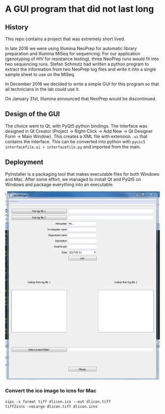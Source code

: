 # A GUI program that did not last long

## History

This repo contains a project that was extremely short lived.

In late 2016 we were using Illumina NeoPrep for automatic library
preparation and Illumina MiSeq for sequencing. For our application (genotyping
of HIV for resistance testing), three NeoPrep runs would fit into two sequencing
runs. Stefan Schmutz had written a python program to extract the information
from two NeoPrep log files and write it into a single sample sheet to use on
the MiSeq.

In December 2016 we decided to write a simple GUI for this program so that all
technicians in the lab could use it.

On January 31st, Illumina announced that NeoPrep would be discontinued.

## Design of the GUI

The choice went to Qt, with PyQt5 python bindings. The interface was designed
in Qt Creator
(Project -> Right-Click -> Add New -> Qt Designer Form -> Main Window). This
creates a XML file with extension `.ui` that contains the interface. This
can be converted into python with `pyuic5 interfacefile.ui > interfacefile.py`
and imported from the main.

## Deployment

PyInstaller is a packaging tool that makes executable files for both Windows
and Mac. After some effort, we managed to install Qt and PyQt5 on Windows and
package everything into an executable.

![NeoMerger screenshot](./NeoMergerScreenshot.PNG "NeoMerger Screenshot")


### Convert the ico image to icns for Mac

    sips -s format tiff dlicon.ico --out dlicon.tiff
    tiff2icns -noLarge dlicon.tiff dlicon.icns
